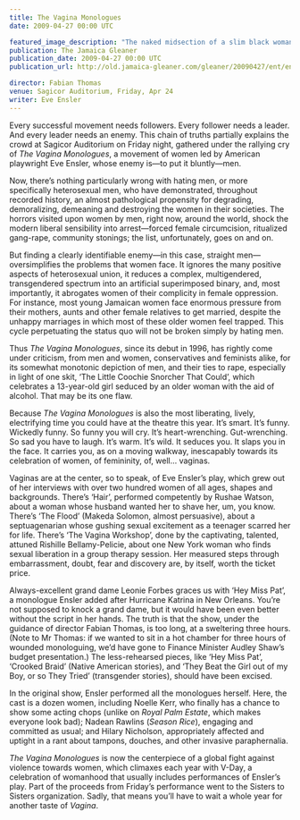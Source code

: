 ```yaml
---
title: The Vagina Monologues
date: 2009-04-27 00:00 UTC

featured_image_description: "The naked midsection of a slim black woman"
publication: The Jamaica Gleaner
publication_date: 2009-04-27 00:00 UTC
publication_url: http://old.jamaica-gleaner.com/gleaner/20090427/ent/ent2.html

director: Fabian Thomas
venue: Sagicor Auditorium, Friday, Apr 24
writer: Eve Ensler
---
```


Every successful movement needs followers. Every follower needs a leader. And every leader needs an enemy. This chain of truths partially explains the crowd at Sagicor Auditorium on Friday night, gathered under the rallying cry of _The Vagina Monologues_, a movement of women led by American playwright Eve Ensler, whose enemy is—to put it bluntly—men.

Now, there’s nothing particularly wrong with hating men, or more specifically heterosexual men, who have demonstrated, throughout recorded history, an almost pathological propensity for degrading, demoralizing, demeaning and destroying the women in their societies. The horrors visited upon women by men, right now, around the world, shock the modern liberal sensibility into arrest—forced female circumcision, ritualized gang-rape, community stonings; the list, unfortunately, goes on and on.

But finding a clearly identifiable enemy—in this case, straight men—oversimplifies the problems that women face. It ignores the many positive aspects of heterosexual union, it reduces a complex, multigendered, transgendered spectrum into an artificial superimposed binary, and, most importantly, it abrogates women of their complicity in female oppression. For instance, most young Jamaican women face enormous pressure from their mothers, aunts and other female relatives to get married, despite the unhappy marriages in which most of these older women feel trapped. This cycle perpetuating the status quo will not be broken simply by hating men.

Thus _The Vagina Monologues_, since its debut in 1996, has rightly come under criticism, from men and women, conservatives and feminists alike, for its somewhat monotonic depiction of men, and their ties to rape, especially in light of one skit, ‘The Little Coochie Snorcher That Could’, which celebrates a 13-year-old girl seduced by an older woman with the aid of alcohol.
That may be its one flaw.

Because _The Vagina Monologues_ is also the most liberating, lively, electrifying time you could have at the theatre this year. It’s smart. It’s funny. Wickedly funny. So funny you will cry. It’s heart-wrenching. Gut-wrenching. So sad you have to laugh. It’s warm. It’s wild. It seduces you. It slaps you in the face. It carries you, as on a moving walkway, inescapably towards its celebration of women, of femininity, of, well... vaginas.

Vaginas are at the center, so to speak, of Eve Ensler’s play, which grew out of her interviews with over two hundred women of all ages, shapes and backgrounds. There’s ‘Hair’, performed competently by Rushae Watson, about a woman whose husband wanted her to shave her, um, you know. There’s ‘The Flood’ (Makeda Solomon, almost persuasive), about a septuagenarian whose gushing sexual excitement as a teenager scarred her for life. There’s ‘The Vagina Workshop’, done by the captivating, talented, attuned Rishille Bellamy-Pelicie, about one New York woman who finds sexual liberation in a group therapy session. Her measured steps through embarrassment, doubt, fear and discovery are, by itself, worth the ticket price.

Always-excellent grand dame Leonie Forbes graces us with ‘Hey Miss Pat’, a monologue Ensler added after Hurricane Katrina in New Orleans. You’re not supposed to knock a grand dame, but it would have been even better without the script in her hands. The truth is that the show, under the guidance of director Fabian Thomas, is too long, at a sweltering three hours. (Note to Mr Thomas: if we wanted to sit in a hot chamber for three hours of wounded monologuing, we’d have gone to Finance Minister Audley Shaw’s budget presentation.) The less-rehearsed pieces, like ‘Hey Miss Pat’, ‘Crooked Braid’ (Native American stories), and ‘They Beat the Girl out of my Boy, or so They Tried’ (transgender stories), should have been excised.

In the original show, Ensler performed all the monologues herself. Here, the cast is a dozen women, including Noelle Kerr, who finally has a chance to show some acting chops (unlike on _Royal Palm Estate_, which makes everyone look bad); Nadean Rawlins (_Season Rice_), engaging and committed as usual; and Hilary Nicholson, appropriately affected and uptight in a rant about tampons, douches, and other invasive paraphernalia.

_The Vagina Monologues_ is now the centerpiece of a global fight against violence towards women, which climaxes each year with V-Day, a celebration of womanhood that usually includes performances of Ensler’s play. Part of the proceeds from Friday’s performance went to the Sisters to Sisters organization. Sadly, that means you’ll have to wait a whole year for another taste of _Vagina_.

